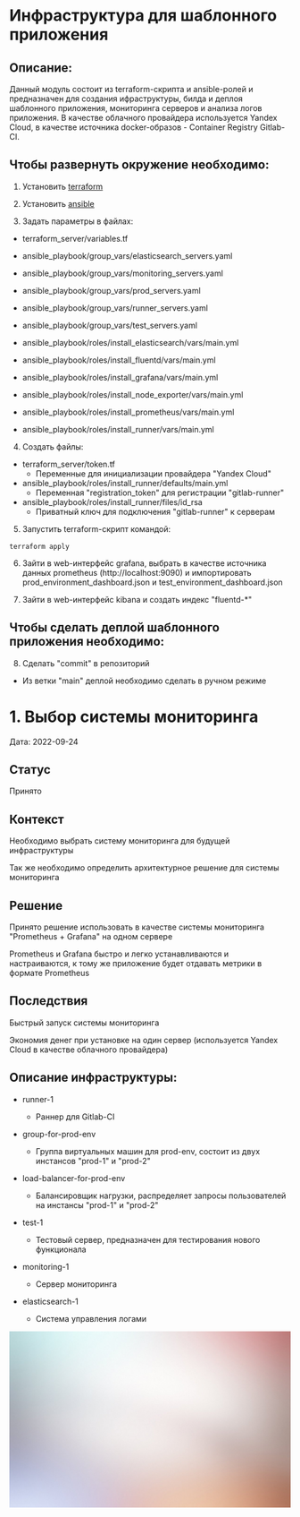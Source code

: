 # Инфраструктура для шаблонного приложения

## Описание:

Данный модуль состоит из terraform-скрипта и ansible-ролей и предназначен для создания ифраструктуры, билда и деплоя шаблонного приложения, мониторинга серверов и анализа логов приложения.
В качестве облачного провайдера используется Yandex Cloud, в качестве источника docker-образов - Container Registry Gitlab-CI.

## Чтобы развернуть окружение необходимо:

1. Установить [terraform](https://learn.hashicorp.com/tutorials/terraform/install-cli)

2. Установить [ansible](https://docs.ansible.com/ansible/latest/installation_guide/intro_installation.html)

3. Задать параметры в файлах:

- terraform_server/variables.tf

- ansible_playbook/group_vars/elasticsearch_servers.yaml
- ansible_playbook/group_vars/monitoring_servers.yaml
- ansible_playbook/group_vars/prod_servers.yaml
- ansible_playbook/group_vars/runner_servers.yaml
- ansible_playbook/group_vars/test_servers.yaml

- ansible_playbook/roles/install_elasticsearch/vars/main.yml
- ansible_playbook/roles/install_fluentd/vars/main.yml
- ansible_playbook/roles/install_grafana/vars/main.yml
- ansible_playbook/roles/install_node_exporter/vars/main.yml
- ansible_playbook/roles/install_prometheus/vars/main.yml
- ansible_playbook/roles/install_runner/vars/main.yml

4. Создать файлы:

- terraform_server/token.tf
  - Переменные для инициализации провайдера "Yandex Cloud"
- ansible_playbook/roles/install_runner/defaults/main.yml
  - Переменная "registration_token" для регистрации "gitlab-runner"
- ansible_playbook/roles/install_runner/files/id_rsa
  - Приватный ключ для подключения "gitlab-runner" к серверам

5. Запустить terraform-скрипт командой:
```
terraform apply
```
6. Зайти в web-интерфейс grafana, выбрать в качестве источника данных prometheus (http://localhost:9090) и импортировать prod_environment_dashboard.json и test_environment_dashboard.json

7. Зайти в web-интерфейс kibana и создать индекс "fluentd-*"

## Чтобы сделать деплой шаблонного приложения необходимо:

8. Сделать "commit" в репозиторий
  - Из ветки "main" деплой необходимо сделать в ручном режиме






# 1. Выбор системы мониторинга

Дата: 2022-09-24

## Статус

Принято

## Контекст

Необходимо выбрать систему мониторинга для будущей инфраструктуры

Так же необходимо определить архитектурное решение для системы мониторинга

## Решение

Принято решение использовать в качестве системы мониторинга "Prometheus + Grafana" на одном сервере

Prometheus и Grafana быстро и легко устанавливаются и настраиваются, к тому же приложение будет отдавать метрики в формате Prometheus

## Последствия

Быстрый запуск системы мониторинга

Экономия денег при установке на один сервер (используется Yandex Cloud в качестве облачного провайдера)


## Описание инфраструктуры:

- runner-1
  - Раннер для Gitlab-CI

- group-for-prod-env
  - Группа виртуальных машин для prod-env, состоит из двух инстансов "prod-1" и "prod-2"

- load-balancer-for-prod-env
  - Балансировщик нагрузки, распределяет запросы пользователей на инстансы "prod-1" и "prod-2"

- test-1
  - Тестовый сервер, предназначен для тестирования нового функционала

- monitoring-1
  - Сервер мониторинга

- elasticsearch-1
  - Система управления логами

![dashboard](./image.jpg)





